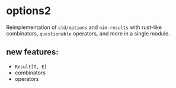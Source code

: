 # options2 

Reimplementation of `std/options` and `nim-results` with rust-like combinators, `questionable` operators, and more in a single module.

## new features:
- `Result[T, E]`
- combinators
- operators
